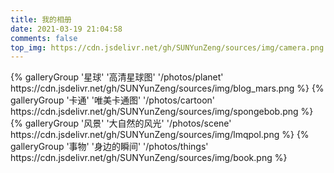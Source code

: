 ```yaml
---
title: 我的相册
date: 2021-03-19 21:04:58
comments: false
top_img: https://cdn.jsdelivr.net/gh/SUNYunZeng/sources/img/camera.png
---
```


<div class="gallery-group-main">
{% galleryGroup '星球' '高清星球图' '/photos/planet' https://cdn.jsdelivr.net/gh/SUNYunZeng/sources/img/blog_mars.png %}
{% galleryGroup '卡通' '唯美卡通图' '/photos/cartoon' https://cdn.jsdelivr.net/gh/SUNYunZeng/sources/img/spongebob.png %}
{% galleryGroup '风景' '大自然的风光' '/photos/scene' https://cdn.jsdelivr.net/gh/SUNYunZeng/sources/img/lmqpol.png %}
{% galleryGroup '事物' '身边的瞬间' '/photos/things' https://cdn.jsdelivr.net/gh/SUNYunZeng/sources/img/book.png %}
</div>

